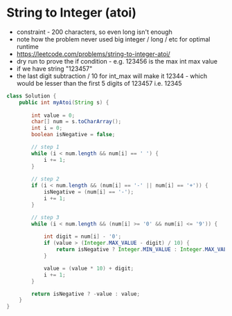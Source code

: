 # String to Integer (atoi)

- constraint - 200 characters, so even long isn't enough
- note how the problem never used big integer / long / etc for optimal runtime
- https://leetcode.com/problems/string-to-integer-atoi/
- dry run to prove the if condition - e.g. 123456 is the max int max value
- if we have string "123457"
- the last digit subtraction / 10 for int_max will make it 12344 - which would be lesser than the first 5 digits of 123457 i.e. 12345

```java
class Solution {
    public int myAtoi(String s) {
        
        int value = 0;
        char[] num = s.toCharArray();
        int i = 0;
        boolean isNegative = false;

        // step 1
        while (i < num.length && num[i] == ' ') {
            i += 1;
        }
        
        // step 2
        if (i < num.length && (num[i] == '-' || num[i] == '+')) {
            isNegative = (num[i] == '-');
            i += 1;
        }

        // step 3
        while (i < num.length && (num[i] >= '0' && num[i] <= '9')) {
            
            int digit = num[i] - '0';
            if (value > (Integer.MAX_VALUE - digit) / 10) {
                return isNegative ? Integer.MIN_VALUE : Integer.MAX_VALUE;
            }

            value = (value * 10) + digit;
            i += 1;
        }

        return isNegative ? -value : value;
    }
}
```
